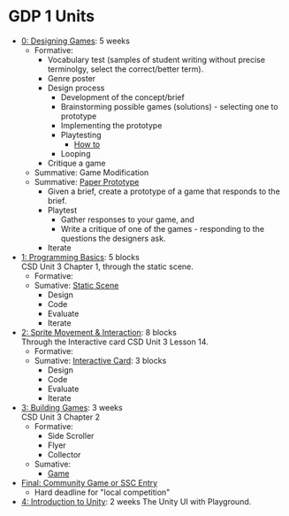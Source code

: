 # GDP 1 Units

* [0: Designing Games](0): 5 weeks  
  - Formative:
    - Vocabulary test (samples of student writing without precise terminolgy, select the correct/better term).
    - Genre poster
    - Design process
      - Development of the concept/brief
      - Brainstorming possible games (solutions) - selecting one to prototype
      - Implementing the prototype
      - Playtesting
        - [How to](https://prezi.com/zarz0efoirax/game-development-game-design-brief-dev-lesson-1/)
      - Looping
    - Critique a game
  - Summative: Game Modification
  - Summative: [Paper Prototype](../projects/0)
    - Given a brief, create a prototype of a game that responds to the brief.
    - Playtest
      - Gather responses to your game, and
      - Write a critique of one of the games - responding to the questions the designers ask.
    - Iterate
* [1: Programming Basics](1): 5 blocks  
   CSD Unit 3 Chapter 1, through the static scene.
  - Formative:
  - Sumative: [Static Scene]()
    - Design
    - Code
    - Evaluate
    - Iterate
* [2: Sprite Movement & Interaction](2): 8 blocks  
   Through the Interactive card CSD Unit 3 Lesson 14.
  - Formative:
  - Sumative: [Interactive Card](../projects/1): 3 blocks
    - Design
    - Code
    - Evaluate
    - Iterate
* [3: Building Games](3): 3 weeks  
   CSD Unit 3 Chapter 2
  - Formative:
    - Side Scroller
    - Flyer
    - Collector
  - Sumative:
    - [Game](../projects/2)
* [Final: Community Game or SSC Entry](../projects/3)
    - Hard deadline for "local competition"
* [4: Introduction to Unity](4): 2 weeks
   The Unity UI with Playground.
